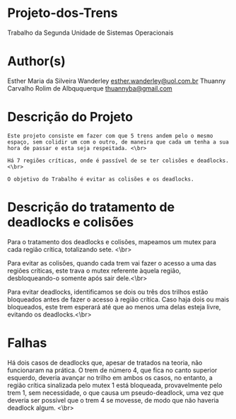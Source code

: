 # Projeto-dos-Trens
Trabalho da Segunda Unidade de Sistemas Operacionais

# Author(s)

<!-- TODO -->
Esther Maria da Silveira Wanderley
esther.wanderley@uol.com.br
Thuanny Carvalho Rolim de Albququerque
thuannyba@gmail.com


# Descrição do Projeto
    Este projeto consiste em fazer com que 5 trens andem pelo o mesmo espaço, sem colidir um com o outro, de maneira que cada um tenha a sua hora de passar e esta seja respeitada. <\br>

    Há 7 regiões críticas, onde é passível de se ter colisões e deadlocks. <\br>
    
    O objetivo do Trabalho é evitar as colisões e os deadlocks. 
    

# Descrição do tratamento de deadlocks e colisões

Para o tratamento dos deadlocks e colisões, mapeamos um mutex para cada região crítica, totalizando sete. <\br>

Para evitar as colisões, quando cada trem vai fazer o acesso a uma das regiões críticas, este trava o mutex referente àquela região, desbloqueando-o somente após sair dele.<\br>

Para evitar deadlocks, identificamos se dois ou três dos trilhos estão bloqueados antes de fazer o acesso à região crítica. Caso haja dois ou mais bloqueados, este trem esperará até que ao menos uma delas esteja livre, evitando os deadlocks.<\br>

# Falhas

Há dois casos de deadlocks que, apesar de tratados na teoria, não funcionaram na prática. O trem de número 4, que fica no canto superior esquerdo, deveria avançar no trilho em ambos os casos, no entanto, a região crítica sinalizada pelo mutex 1 está bloqueada, provavelmente pelo trem 1, sem necessidade, o que causa um pseudo-deadlock, uma vez que deveria ser possível que o trem 4 se movesse, de modo que não haveria deadlock algum. <\br>